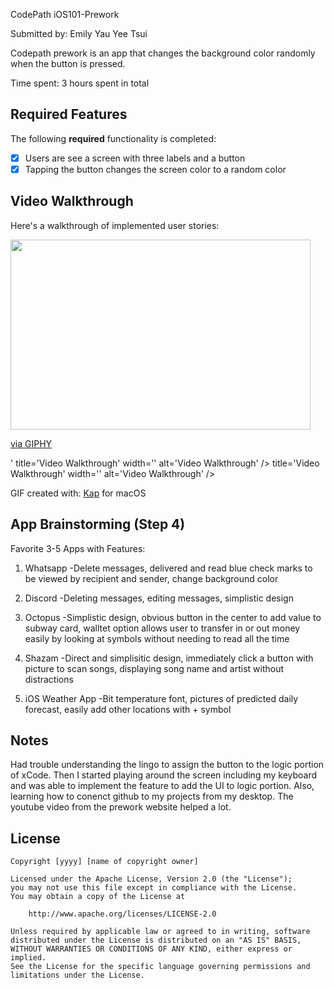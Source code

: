 CodePath iOS101-Prework

Submitted by: Emily Yau Yee Tsui

Codepath prework is an app that changes the background color randomly when the button is pressed.

Time spent: 3 hours spent in total

## Required Features

The following **required** functionality is completed:

- [x] Users are see a screen with three labels and a button
- [x] Tapping the button changes the screen color to a random color
 
## Video Walkthrough

Here's a walkthrough of implemented user stories:

<img src="https://giphy.com/embed/PK6mySsuvBqR1b37y7" width="480" height="304" frameBorder="0" class="giphy-embed" allowFullScreen></iframe><p><a href="https://giphy.com/gifs/codepath-prework-PK6mySsuvBqR1b37y7">via GIPHY</a></p>\' title='Video Walkthrough' width='' alt='Video Walkthrough' /> title='Video Walkthrough' width='' alt='Video Walkthrough' />


GIF created with: [Kap](https://getkap.co/) for macOS


## App Brainstorming (Step 4)

Favorite 3-5 Apps with Features:
1. Whatsapp
    -Delete messages, delivered and read blue check marks to be viewed by recipient and sender, change background color

2. Discord
    -Deleting messages, editing messages, simplistic design

3. Octopus
    -Simplistic design, obvious button in the center to add value to subway card, walltet option allows user to transfer in or out money easily by looking at symbols without needing to read all the time

4. Shazam
    -Direct and simplisitic design, immediately click a button with picture to scan songs, displaying song name and artist without distractions

5. iOS Weather App
    -Bit temperature font, pictures of predicted daily forecast, easily add other locations with + symbol

## Notes

Had trouble understanding the lingo to assign the button to the logic portion of xCode. Then I started playing around the screen including my keyboard and was able to implement the feature to add the UI to logic portion. Also, learning how to conenct github to my projects from my desktop. The youtube video from the prework website helped a lot.

## License

    Copyright [yyyy] [name of copyright owner]

    Licensed under the Apache License, Version 2.0 (the "License");
    you may not use this file except in compliance with the License.
    You may obtain a copy of the License at

        http://www.apache.org/licenses/LICENSE-2.0

    Unless required by applicable law or agreed to in writing, software
    distributed under the License is distributed on an "AS IS" BASIS,
    WITHOUT WARRANTIES OR CONDITIONS OF ANY KIND, either express or implied.
    See the License for the specific language governing permissions and
    limitations under the License.
